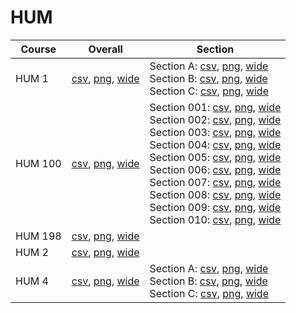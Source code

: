 # HUM

| Course | Overall | Section |
| ------ | ------- | ------- |
| HUM 1 | [csv](https://github.com/UCSD-Historical-Enrollment-Data/2025Winter/blob/main/overall/HUM%201.csv), [png](https://raw.githubusercontent.com/UCSD-Historical-Enrollment-Data/2025Winter/main/plot_overall/HUM%201.png), [wide](https://raw.githubusercontent.com/UCSD-Historical-Enrollment-Data/2025Winter/main/plot_overall_wide/HUM%201.png) | Section A: [csv](https://github.com/UCSD-Historical-Enrollment-Data/2025Winter/blob/main/section/HUM%201_A.csv), [png](https://raw.githubusercontent.com/UCSD-Historical-Enrollment-Data/2025Winter/main/plot_section/HUM%201_A.png), [wide](https://raw.githubusercontent.com/UCSD-Historical-Enrollment-Data/2025Winter/main/plot_section_wide/HUM%201_A.png)<br>Section B: [csv](https://github.com/UCSD-Historical-Enrollment-Data/2025Winter/blob/main/section/HUM%201_B.csv), [png](https://raw.githubusercontent.com/UCSD-Historical-Enrollment-Data/2025Winter/main/plot_section/HUM%201_B.png), [wide](https://raw.githubusercontent.com/UCSD-Historical-Enrollment-Data/2025Winter/main/plot_section_wide/HUM%201_B.png)<br>Section C: [csv](https://github.com/UCSD-Historical-Enrollment-Data/2025Winter/blob/main/section/HUM%201_C.csv), [png](https://raw.githubusercontent.com/UCSD-Historical-Enrollment-Data/2025Winter/main/plot_section/HUM%201_C.png), [wide](https://raw.githubusercontent.com/UCSD-Historical-Enrollment-Data/2025Winter/main/plot_section_wide/HUM%201_C.png) |
| HUM 100 | [csv](https://github.com/UCSD-Historical-Enrollment-Data/2025Winter/blob/main/overall/HUM%20100.csv), [png](https://raw.githubusercontent.com/UCSD-Historical-Enrollment-Data/2025Winter/main/plot_overall/HUM%20100.png), [wide](https://raw.githubusercontent.com/UCSD-Historical-Enrollment-Data/2025Winter/main/plot_overall_wide/HUM%20100.png) | Section 001: [csv](https://github.com/UCSD-Historical-Enrollment-Data/2025Winter/blob/main/section/HUM%20100_001.csv), [png](https://raw.githubusercontent.com/UCSD-Historical-Enrollment-Data/2025Winter/main/plot_section/HUM%20100_001.png), [wide](https://raw.githubusercontent.com/UCSD-Historical-Enrollment-Data/2025Winter/main/plot_section_wide/HUM%20100_001.png)<br>Section 002: [csv](https://github.com/UCSD-Historical-Enrollment-Data/2025Winter/blob/main/section/HUM%20100_002.csv), [png](https://raw.githubusercontent.com/UCSD-Historical-Enrollment-Data/2025Winter/main/plot_section/HUM%20100_002.png), [wide](https://raw.githubusercontent.com/UCSD-Historical-Enrollment-Data/2025Winter/main/plot_section_wide/HUM%20100_002.png)<br>Section 003: [csv](https://github.com/UCSD-Historical-Enrollment-Data/2025Winter/blob/main/section/HUM%20100_003.csv), [png](https://raw.githubusercontent.com/UCSD-Historical-Enrollment-Data/2025Winter/main/plot_section/HUM%20100_003.png), [wide](https://raw.githubusercontent.com/UCSD-Historical-Enrollment-Data/2025Winter/main/plot_section_wide/HUM%20100_003.png)<br>Section 004: [csv](https://github.com/UCSD-Historical-Enrollment-Data/2025Winter/blob/main/section/HUM%20100_004.csv), [png](https://raw.githubusercontent.com/UCSD-Historical-Enrollment-Data/2025Winter/main/plot_section/HUM%20100_004.png), [wide](https://raw.githubusercontent.com/UCSD-Historical-Enrollment-Data/2025Winter/main/plot_section_wide/HUM%20100_004.png)<br>Section 005: [csv](https://github.com/UCSD-Historical-Enrollment-Data/2025Winter/blob/main/section/HUM%20100_005.csv), [png](https://raw.githubusercontent.com/UCSD-Historical-Enrollment-Data/2025Winter/main/plot_section/HUM%20100_005.png), [wide](https://raw.githubusercontent.com/UCSD-Historical-Enrollment-Data/2025Winter/main/plot_section_wide/HUM%20100_005.png)<br>Section 006: [csv](https://github.com/UCSD-Historical-Enrollment-Data/2025Winter/blob/main/section/HUM%20100_006.csv), [png](https://raw.githubusercontent.com/UCSD-Historical-Enrollment-Data/2025Winter/main/plot_section/HUM%20100_006.png), [wide](https://raw.githubusercontent.com/UCSD-Historical-Enrollment-Data/2025Winter/main/plot_section_wide/HUM%20100_006.png)<br>Section 007: [csv](https://github.com/UCSD-Historical-Enrollment-Data/2025Winter/blob/main/section/HUM%20100_007.csv), [png](https://raw.githubusercontent.com/UCSD-Historical-Enrollment-Data/2025Winter/main/plot_section/HUM%20100_007.png), [wide](https://raw.githubusercontent.com/UCSD-Historical-Enrollment-Data/2025Winter/main/plot_section_wide/HUM%20100_007.png)<br>Section 008: [csv](https://github.com/UCSD-Historical-Enrollment-Data/2025Winter/blob/main/section/HUM%20100_008.csv), [png](https://raw.githubusercontent.com/UCSD-Historical-Enrollment-Data/2025Winter/main/plot_section/HUM%20100_008.png), [wide](https://raw.githubusercontent.com/UCSD-Historical-Enrollment-Data/2025Winter/main/plot_section_wide/HUM%20100_008.png)<br>Section 009: [csv](https://github.com/UCSD-Historical-Enrollment-Data/2025Winter/blob/main/section/HUM%20100_009.csv), [png](https://raw.githubusercontent.com/UCSD-Historical-Enrollment-Data/2025Winter/main/plot_section/HUM%20100_009.png), [wide](https://raw.githubusercontent.com/UCSD-Historical-Enrollment-Data/2025Winter/main/plot_section_wide/HUM%20100_009.png)<br>Section 010: [csv](https://github.com/UCSD-Historical-Enrollment-Data/2025Winter/blob/main/section/HUM%20100_010.csv), [png](https://raw.githubusercontent.com/UCSD-Historical-Enrollment-Data/2025Winter/main/plot_section/HUM%20100_010.png), [wide](https://raw.githubusercontent.com/UCSD-Historical-Enrollment-Data/2025Winter/main/plot_section_wide/HUM%20100_010.png) |
| HUM 198 | [csv](https://github.com/UCSD-Historical-Enrollment-Data/2025Winter/blob/main/overall/HUM%20198.csv), [png](https://raw.githubusercontent.com/UCSD-Historical-Enrollment-Data/2025Winter/main/plot_overall/HUM%20198.png), [wide](https://raw.githubusercontent.com/UCSD-Historical-Enrollment-Data/2025Winter/main/plot_overall_wide/HUM%20198.png) |  |
| HUM 2 | [csv](https://github.com/UCSD-Historical-Enrollment-Data/2025Winter/blob/main/overall/HUM%202.csv), [png](https://raw.githubusercontent.com/UCSD-Historical-Enrollment-Data/2025Winter/main/plot_overall/HUM%202.png), [wide](https://raw.githubusercontent.com/UCSD-Historical-Enrollment-Data/2025Winter/main/plot_overall_wide/HUM%202.png) |  |
| HUM 4 | [csv](https://github.com/UCSD-Historical-Enrollment-Data/2025Winter/blob/main/overall/HUM%204.csv), [png](https://raw.githubusercontent.com/UCSD-Historical-Enrollment-Data/2025Winter/main/plot_overall/HUM%204.png), [wide](https://raw.githubusercontent.com/UCSD-Historical-Enrollment-Data/2025Winter/main/plot_overall_wide/HUM%204.png) | Section A: [csv](https://github.com/UCSD-Historical-Enrollment-Data/2025Winter/blob/main/section/HUM%204_A.csv), [png](https://raw.githubusercontent.com/UCSD-Historical-Enrollment-Data/2025Winter/main/plot_section/HUM%204_A.png), [wide](https://raw.githubusercontent.com/UCSD-Historical-Enrollment-Data/2025Winter/main/plot_section_wide/HUM%204_A.png)<br>Section B: [csv](https://github.com/UCSD-Historical-Enrollment-Data/2025Winter/blob/main/section/HUM%204_B.csv), [png](https://raw.githubusercontent.com/UCSD-Historical-Enrollment-Data/2025Winter/main/plot_section/HUM%204_B.png), [wide](https://raw.githubusercontent.com/UCSD-Historical-Enrollment-Data/2025Winter/main/plot_section_wide/HUM%204_B.png)<br>Section C: [csv](https://github.com/UCSD-Historical-Enrollment-Data/2025Winter/blob/main/section/HUM%204_C.csv), [png](https://raw.githubusercontent.com/UCSD-Historical-Enrollment-Data/2025Winter/main/plot_section/HUM%204_C.png), [wide](https://raw.githubusercontent.com/UCSD-Historical-Enrollment-Data/2025Winter/main/plot_section_wide/HUM%204_C.png) |
